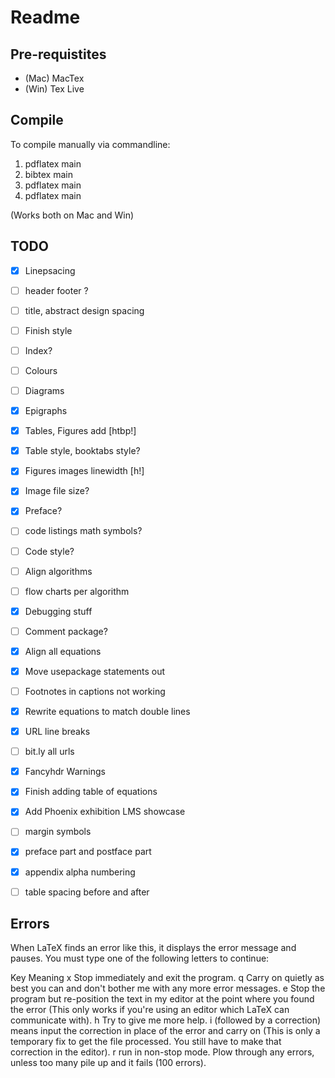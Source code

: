 # Readme


## Pre-requistites

- (Mac) MacTex
- (Win) Tex Live


## Compile
To compile manually via commandline:

1. pdflatex main
2. bibtex main
3. pdflatex main
4. pdflatex main

(Works both on Mac and Win)


## TODO

- [X] Linepsacing
- [ ] header footer ?
- [ ] title, abstract design spacing
- [ ] Finish style
- [ ] Index?
- [ ] Colours
- [ ] Diagrams
- [X] Epigraphs
- [X] Tables, Figures add [htbp!]
- [X] Table style, booktabs style?
- [X] Figures images linewidth [h!]
- [X] Image file size?
- [X] Preface?
- [ ] code listings math symbols?
- [ ] Code style?
- [ ] Align algorithms
- [ ] flow charts per algorithm
- [X] Debugging stuff
- [ ] Comment package?
- [X] Align all equations
- [X] Move usepackage statements out
- [ ] Footnotes in captions not working
- [X] Rewrite equations to match double lines
- [X] URL line breaks
- [ ] bit.ly all urls
- [X] Fancyhdr Warnings
- [X] Finish adding table of equations
- [X] Add Phoenix exhibition LMS showcase
- [ ] margin symbols
- [X] preface part and postface part
- [X] appendix alpha numbering
- [ ] table spacing before and after



## Errors

When LaTeX finds an error like this, it displays the error message and pauses. You must type one of the following letters to continue:

Key	Meaning
x	Stop immediately and exit the program.
q	Carry on quietly as best you can and don't bother me with any more error messages.
e	Stop the program but re-position the text in my editor at the point where you found the error (This only works if you're using an editor which LaTeX can communicate with).
h	Try to give me more help.
i	(followed by a correction) means input the correction in place of the error and carry on (This is only a temporary fix to get the file processed. You still have to make that correction in the editor).
r	run in non-stop mode. Plow through any errors, unless too many pile up and it fails (100 errors).
